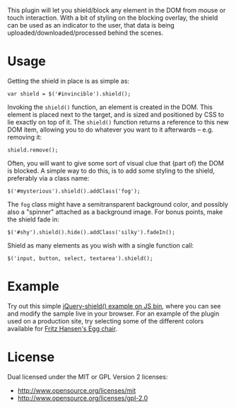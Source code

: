 This plugin will let you shield/block any element in the DOM from mouse or touch interaction. With a bit of styling on the blocking overlay, the shield can be used as an indicator to the user, that data is being uploaded/downloaded/processed behind the scenes.

# Usage

Getting the shield in place is as simple as:

    var shield = $('#invincible').shield();

Invoking the `shield()` function, an element is created in the DOM. This element is placed next to the target, and is sized and positioned by CSS to lie exactly on top of it. The `shield()` function returns a reference to this new DOM item, allowing you to do whatever you want to it afterwards – e.g. removing it:

    shield.remove();

Often, you will want to give some sort of visual clue that (part of) the DOM is blocked. A simple way to do this, is to add some styling to the shield, preferably via a class name:

    $('#mysterious').shield().addClass('fog');

The `fog` class might have a semitransparent background color, and possibly also a "spinner" attached as a background image. For bonus points, make the shield fade in:

    $('#shy').shield().hide().addClass('silky').fadeIn();

Shield as many elements as you wish with a single function call:

    $('input, button, select, textarea').shield();

# Example

Try out this simple [jQuery-shield() example on JS bin][jsbin], where you can see and modify the sample live in your browser. For an example of the plugin used on a production site, try selecting some of the different colors available for [Fritz Hansen's Egg chair][fritz].

[jsbin]: http://jsbin.com/shield/edit
[fritz]: http://www.fritzhansen.com/en/egg-easy-chair-3316

# License

Dual licensed under the MIT or GPL Version 2 licenses:

 * http://www.opensource.org/licenses/mit
 * http://www.opensource.org/licenses/gpl-2.0
